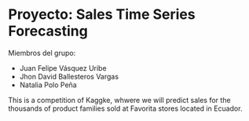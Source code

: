 # Proyecto: Sales Time Series Forecasting
Miembros del grupo:
- Juan Felipe Vásquez Uribe
- Jhon David Ballesteros Vargas
- Natalia Polo Peña

This is a  competition of Kaggke, whwere we will predict sales for the thousands of product families sold at Favorita stores located in Ecuador. 


